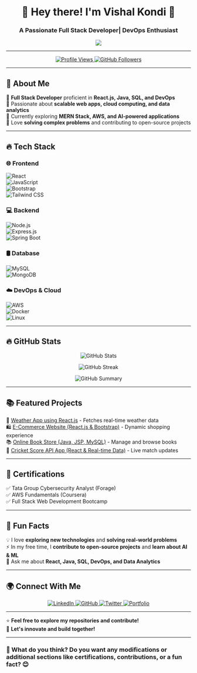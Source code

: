 <h1 align="center">🚀 Hey there! I'm Vishal Kondi 👋</h1>
<h3 align="center">A Passionate Full Stack Developer| DevOps Enthusiast</h3>

<p align="center">
  <img src="https://readme-typing-svg.herokuapp.com?font=Fira+Code&size=22&duration=4000&color=37F7C3&center=true&vCenter=true&width=550&lines=Full+Stack+Developer;Data+Analytics+Enthusiast;Cloud+Computing+%7C+AWS+%7C+DevOps;Lifelong+Learner+%7C+Problem+Solver" />
</p>

---

<p align="center">
  <a href="https://github.com/Vishalkondi">
    <img src="https://komarev.com/ghpvc/?username=Vishalkondi&label=Profile%20Views&color=0e75b6&style=flat" alt="Profile Views" />
  </a>
  <a href="https://github.com/Vishalkondi?tab=followers">
    <img src="https://img.shields.io/github/followers/Vishalkondi?label=Followers&style=social" alt="GitHub Followers" />
  </a>
</p>

---

## 🌟 About Me  
🔹 **Full Stack Developer** proficient in **React.js, Java, SQL, and DevOps**  
🔹 Passionate about **scalable web apps, cloud computing, and data analytics**  
🔹 Currently exploring **MERN Stack, AWS, and AI-powered applications**  
🔹 Love **solving complex problems** and contributing to open-source projects  

---

## 🔥 Tech Stack  
### 🌐 Frontend  
![React](https://img.shields.io/badge/-React-61DAFB?style=for-the-badge&logo=react&logoColor=black)  
![JavaScript](https://img.shields.io/badge/-JavaScript-F7DF1E?style=for-the-badge&logo=javascript&logoColor=black)  
![Bootstrap](https://img.shields.io/badge/-Bootstrap-563D7C?style=for-the-badge&logo=bootstrap&logoColor=white)  
![Tailwind CSS](https://img.shields.io/badge/-Tailwind%20CSS-38B2AC?style=for-the-badge&logo=tailwind-css&logoColor=white)  

### 💻 Backend  
![Node.js](https://img.shields.io/badge/-Node.js-339933?style=for-the-badge&logo=node.js&logoColor=white)  
![Express.js](https://img.shields.io/badge/-Express.js-000000?style=for-the-badge&logo=express&logoColor=white)  
![Spring Boot](https://img.shields.io/badge/-Spring%20Boot-6DB33F?style=for-the-badge&logo=spring-boot&logoColor=white)  

### 🛢️ Database  
![MySQL](https://img.shields.io/badge/-MySQL-4479A1?style=for-the-badge&logo=mysql&logoColor=white)  
![MongoDB](https://img.shields.io/badge/-MongoDB-47A248?style=for-the-badge&logo=mongodb&logoColor=white)  

### ☁️ DevOps & Cloud  
![AWS](https://img.shields.io/badge/-AWS-232F3E?style=for-the-badge&logo=amazon-aws&logoColor=white)  
![Docker](https://img.shields.io/badge/-Docker-2496ED?style=for-the-badge&logo=docker&logoColor=white)  
![Linux](https://img.shields.io/badge/-Linux-FCC624?style=for-the-badge&logo=linux&logoColor=black)  

---

## 🔥 GitHub Stats  
<p align="center">
  <img src="https://github-readme-stats.vercel.app/api?username=Vishalkondi&show_icons=true&theme=radical" alt="GitHub Stats" />
</p>

<p align="center">
  <img src="https://github-readme-streak-stats.herokuapp.com/?user=Vishalkondi&theme=radical" alt="GitHub Streak" />
</p>

<p align="center">
  <img src="https://github-profile-summary-cards.vercel.app/api/cards/profile-details?username=Vishalkondi&theme=radical" alt="GitHub Summary" />
</p>

---

## 📚 Featured Projects  
🚀 [Weather App using React.js](https://github.com/Vishalkondi/weather-app) - Fetches real-time weather data  
🛍️ [E-Commerce Website (React.js & Bootstrap)](https://github.com/Vishalkondi/ecommerce) - Dynamic shopping experience  
📚 [Online Book Store (Java, JSP, MySQL)](https://github.com/Vishalkondi/online-bookstore) - Manage and browse books  
🏏 [Cricket Score API App (React & Real-time Data)](https://github.com/Vishalkondi/cricket-score-app) - Live match updates  

---

## 📜 Certifications  
✅ Tata Group Cybersecurity Analyst (Forage)  
✅ AWS Fundamentals (Coursera)  
✅ Full Stack Web Development Bootcamp  

---

## 🎯 Fun Facts  
💡 I love **exploring new technologies** and **solving real-world problems**  
⚡ In my free time, I **contribute to open-source projects** and **learn about AI & ML**  
💬 Ask me about **React, Java, SQL, DevOps, and Data Analytics**  

---

## 🌍 Connect With Me  
<p align="center">
  <a href="https://www.linkedin.com/in/vishalkondi/">
    <img src="https://img.shields.io/badge/-LinkedIn-0077B5?style=for-the-badge&logo=linkedin&logoColor=white" alt="LinkedIn" />
  </a>
  <a href="https://github.com/Vishalkondi">
    <img src="https://img.shields.io/badge/-GitHub-181717?style=for-the-badge&logo=github&logoColor=white" alt="GitHub" />
  </a>
  <a href="https://twitter.com/yourhandle">
    <img src="https://img.shields.io/badge/-Twitter-1DA1F2?style=for-the-badge&logo=twitter&logoColor=white" alt="Twitter" />
  </a>
  <a href="https://yourportfolio.com">
    <img src="https://img.shields.io/badge/-Portfolio-ff69b4?style=for-the-badge&logo=heroku&logoColor=white" alt="Portfolio" />
  </a>
</p>

---

⭐ **Feel free to explore my repositories and contribute!**  
🚀 **Let's innovate and build together!**  

---

### 🎯 What do you think? Do you want any modifications or additional sections like **certifications, contributions, or a fun fact**? 😊
